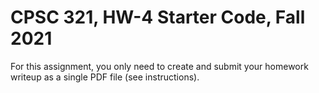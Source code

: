 # CPSC 321, HW-4 Starter Code, Fall 2021

For this assignment, you only need to create and submit your homework
writeup as a single PDF file (see instructions).

